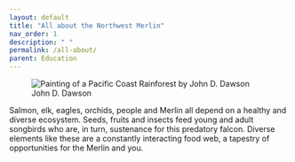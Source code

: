 ```yaml
---
layout: default
title: "All about the Northwest Merlin"
nav_order: 1
description: " "
permalink: /all-about/
parent: Education
---
```


<figure>
<img src="/assets/images/Rainforest.jpg" alt="Painting of a Pacific Coast Rainforest by John D. Dawson" description="Painting of a Pacific Coast Rainforest by John D. Dawson"/>
<figcaption>John D. Dawson</figcaption>
</figure>

Salmon, elk, eagles, orchids, people and Merlin all depend on a healthy and diverse ecosystem. Seeds, fruits and insects feed young and adult songbirds who are, in turn, sustenance for this predatory falcon. Diverse elements like these are a constantly interacting food web, a tapestry of opportunities for the Merlin and you.
